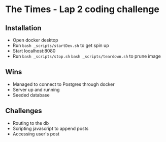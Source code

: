 # The Times - Lap 2 coding challenge 

## Installation 
- Open docker desktop
- Run `bash _scripts/startDev.sh` to get spin up
- Start localhost:8080
- Run `bash _scripts/stop.sh` `bash _scripts/teardown.sh` to prune image

## Wins
- Managed to connect to Postgres through docker 
- Server up and running 
- Seeded database 

## Challenges 
- Routing to the db 
- Scripting javascript to append posts 
- Accessing user's post